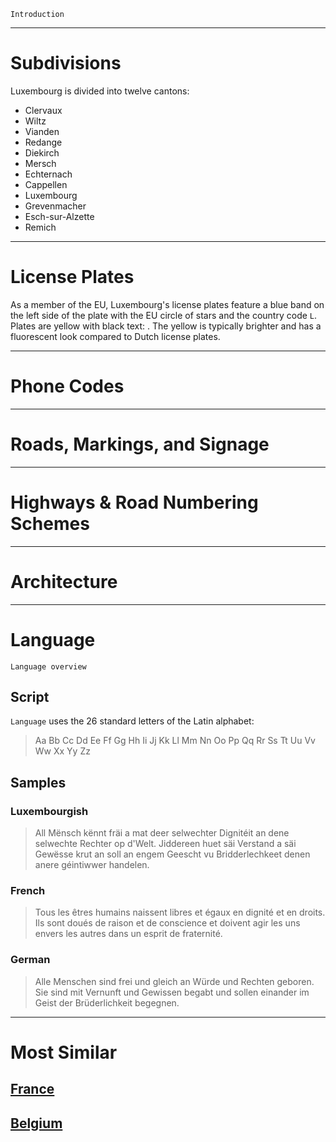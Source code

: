 `Introduction`

---

# Subdivisions

Luxembourg is divided into twelve cantons:

- Clervaux
- Wiltz
- Vianden
- Redange
- Diekirch
- Mersch
- Echternach
- Cappellen
- Luxembourg
- Grevenmacher
- Esch-sur-Alzette
- Remich

<CountryMap code="LUX" scale="32000" level="2" />

---

# License Plates

As a member of the EU, Luxembourg's license plates feature a blue band on the left side of the plate with the EU circle of stars and the country code `L`. Plates are yellow with black text: <LicensePlate style="eu" code="L" format="AB 1234" backgroundColor="yellow" />. The yellow is typically brighter and has a fluorescent look compared to Dutch license plates.

---

# Phone Codes

---

# Roads, Markings, and Signage

---

# Highways & Road Numbering Schemes

---

# Architecture

---

# Language

`Language overview`

## Script

`Language` uses the 26 standard letters of the Latin alphabet:

> Aa Bb Cc Dd Ee Ff Gg Hh Ii Jj Kk Ll Mm Nn Oo Pp Qq Rr Ss Tt Uu Vv Ww Xx Yy Zz

## Samples

### Luxembourgish

> All Mënsch kënnt fräi a mat deer selwechter Dignitéit an dene selwechte Rechter op d'Welt. Jiddereen huet säi Verstand a säi Gewësse krut an soll an engem Geescht vu Bridderlechkeet denen anere géintiwwer handelen.

### French

> Tous les êtres humains naissent libres et égaux en dignité et en droits. Ils sont doués de raison et de conscience et doivent agir les uns envers les autres dans un esprit de fraternité.

### German

> Alle Menschen sind frei und gleich an Würde und Rechten geboren. Sie sind mit Vernunft und Gewissen begabt und sollen einander im Geist der Brüderlichkeit begegnen.

---

# Most Similar

## [France](/countries/FRA)

## [Belgium](/countries/BEL)
